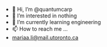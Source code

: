 - 👋 Hi, I’m @quantumcarp
- 👀 I’m interested in nothing
- 🌱 I’m currently learning engineering
- 📫 How to reach me ...
- mariaa.li@mail.utoronto.ca

<!---
quantumcarp/quantumcarp is a ✨ special ✨ repository because its `README.md` (this file) appears on your GitHub profile.
You can click the Preview link to take a look at your changes.
--->
